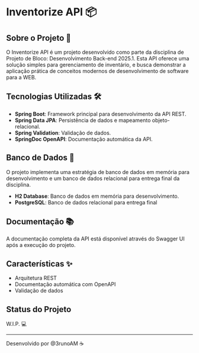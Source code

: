 # Inventorize API 📦

## Sobre o Projeto 🚀
O Inventorize API é um projeto desenvolvido como parte da disciplina de Projeto de Bloco: Desenvolvimento Back-end 
2025.1. Esta API oferece uma solução simples para gerenciamento de inventário, e busca demonstrar a aplicação prática de 
conceitos modernos de desenvolvimento de software para a WEB.

## Tecnologias Utilizadas 🛠️
- **Spring Boot**: Framework principal para desenvolvimento da API REST.
- **Spring Data JPA**: Persistência de dados e mapeamento objeto-relacional.
- **Spring Validation**: Validação de dados.
- **SpringDoc OpenAPI**: Documentação automática da API.

## Banco de Dados 💾
O projeto implementa uma estratégia de banco de dados em memória para desenvolvimento e um banco de dados relacional 
para entrega final da disciplina.
- **H2 Database**: Banco de dados em memória para desenvolvimento.
- **PostgreSQL**: Banco de dados relacional para entrega final

## Documentação 📚
A documentação completa da API está disponível através do Swagger UI após a execução do projeto.

## Características ✨
- Arquitetura REST
- Documentação automática com OpenAPI
- Validação de dados

## Status do Projeto
W.I.P. 💻

---
Desenvolvido por @3runoAM ☕